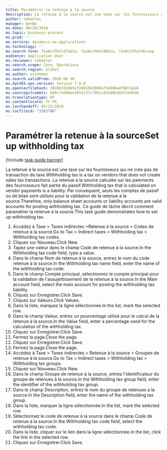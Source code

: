 ```yaml
---
title: Paramétrer la retenue à la source
description: La retenue à la source est une taxe sur les fournisseurs qui ne crée pas de transaction de taxe.
author: twheeloc
manager: AnnBe
ms.date: 08/29/2018
ms.topic: business-process
ms.prod: ''
ms.service: dynamics-ax-applications
ms.technology: ''
ms.search.form: TaxWithholdTable, TaxWithholdData, TaxWithholdGroup
audience: Application User
ms.reviewer: twheeloc
ms.search.scope: Core, Operations
ms.search.region: Global
ms.author: vstehman
ms.search.validFrom: 2016-06-30
ms.dyn365.ops.version: Version 7.0.0
ms.openlocfilehash: 382b6332665af2491563960a75d498a4f007aba8
ms.sourcegitcommit: 9d4c7edd0ae2053c37c7d81cdd180b16bf3a9d3b
ms.translationtype: HT
ms.contentlocale: fr-FR
ms.lasthandoff: 05/15/2019
ms.locfileid: "1562786"
---
```

# <a name="set-up-withholding-tax"></a><span data-ttu-id="09c20-103">Paramétrer la retenue à la source</span><span class="sxs-lookup"><span data-stu-id="09c20-103">Set up withholding tax</span></span>

[!include [task guide banner](../../includes/task-guide-banner.md)]

<span data-ttu-id="09c20-104">La retenue à la source est une taxe sur les fournisseurs qui ne crée pas de transaction de taxe.</span><span class="sxs-lookup"><span data-stu-id="09c20-104">Withholding tax is a tax on vendors that does not create sales tax transactions.</span></span> <span data-ttu-id="09c20-105">La retenue à la source calculée sur les paiements des fournisseurs fait partie du passif.</span><span class="sxs-lookup"><span data-stu-id="09c20-105">Withholding tax that is calculated on vendor payments is a liability.</span></span> <span data-ttu-id="09c20-106">Par conséquent, seuls les comptes de passif ou de bilan sont utilisés pour la validation de la retenue à la source.</span><span class="sxs-lookup"><span data-stu-id="09c20-106">Therefore, only balance sheet accounts or liability accounts are valid accounts for posting withholding tax.</span></span> <span data-ttu-id="09c20-107">Ce guide de tâche décrit comment paramétrer la retenue à la source.</span><span class="sxs-lookup"><span data-stu-id="09c20-107">This task guide demonstrates how to set up withholding tax.</span></span>

1. <span data-ttu-id="09c20-108">Accédez à Taxe > Taxes indirectes >Retenue à la source > Codes de retenue à la source.</span><span class="sxs-lookup"><span data-stu-id="09c20-108">Go to Tax > Indirect taxes > Withholding tax > Withholding tax codes.</span></span>
2. <span data-ttu-id="09c20-109">Cliquez sur Nouveau.</span><span class="sxs-lookup"><span data-stu-id="09c20-109">Click New.</span></span>
3. <span data-ttu-id="09c20-110">Tapez une valeur dans le champ Code de retenue à la source.</span><span class="sxs-lookup"><span data-stu-id="09c20-110">In the Withholding tax code field, type a value.</span></span>
4. <span data-ttu-id="09c20-111">Dans le champ Nom de retenue à la source, entrez le nom du code retenue à la source.</span><span class="sxs-lookup"><span data-stu-id="09c20-111">In the Withholding tax name field, enter the name of the withholding tax code.</span></span>
5. <span data-ttu-id="09c20-112">Dans le champ Compte principal, sélectionnez le compte principal pour la validation de l'assujettissement de la retenue à la source.</span><span class="sxs-lookup"><span data-stu-id="09c20-112">In the Main account field, select the main account for posting the withholding tax liability.</span></span>
6. <span data-ttu-id="09c20-113">Cliquez sur Enregistrer.</span><span class="sxs-lookup"><span data-stu-id="09c20-113">Click Save.</span></span>
7. <span data-ttu-id="09c20-114">Cliquez sur Valeurs.</span><span class="sxs-lookup"><span data-stu-id="09c20-114">Click Values.</span></span>
8. <span data-ttu-id="09c20-115">Dans la liste, marquez la ligne sélectionnée.</span><span class="sxs-lookup"><span data-stu-id="09c20-115">In the list, mark the selected row.</span></span>
9. <span data-ttu-id="09c20-116">Dans le champ Valeur, entrez un pourcentage utilisé pour le calcul de la retenue à la source.</span><span class="sxs-lookup"><span data-stu-id="09c20-116">In the Value field, enter a percentage used for the calculation of the withholding tax.</span></span>
10. <span data-ttu-id="09c20-117">Cliquez sur Enregistrer.</span><span class="sxs-lookup"><span data-stu-id="09c20-117">Click Save.</span></span>
11. <span data-ttu-id="09c20-118">Fermez la page.</span><span class="sxs-lookup"><span data-stu-id="09c20-118">Close the page.</span></span>
12. <span data-ttu-id="09c20-119">Cliquez sur Enregistrer.</span><span class="sxs-lookup"><span data-stu-id="09c20-119">Click Save.</span></span>
13. <span data-ttu-id="09c20-120">Fermez la page.</span><span class="sxs-lookup"><span data-stu-id="09c20-120">Close the page.</span></span>
14. <span data-ttu-id="09c20-121">Accédez à Taxe > Taxes indirectes > Retenue à la source > Groupes de retenue à la source.</span><span class="sxs-lookup"><span data-stu-id="09c20-121">Go to Tax > Indirect taxes > Withholding tax > Withholding tax groups.</span></span>
15. <span data-ttu-id="09c20-122">Cliquez sur Nouveau.</span><span class="sxs-lookup"><span data-stu-id="09c20-122">Click New.</span></span>
16. <span data-ttu-id="09c20-123">Dans le champ Groupe de retenue à la source, entrez l'identificateur du groupe de retenues à la source.</span><span class="sxs-lookup"><span data-stu-id="09c20-123">In the Withholding tax group field, enter the identifier of the withholding tax group.</span></span>
17. <span data-ttu-id="09c20-124">Dans le champ Description, entrez le nom du groupe de retenues à la source.</span><span class="sxs-lookup"><span data-stu-id="09c20-124">In the Description field, enter the name of the withholding tax group.</span></span>
18. <span data-ttu-id="09c20-125">Dans la liste, marquer la ligne sélectionnée.</span><span class="sxs-lookup"><span data-stu-id="09c20-125">In the list, mark the selected row.</span></span>
19. <span data-ttu-id="09c20-126">Sélectionnez le code de retenue à la source dans le champ Code de retenue à la source.</span><span class="sxs-lookup"><span data-stu-id="09c20-126">In the Withholding tax code field, select the withholding tax code.</span></span>
20. <span data-ttu-id="09c20-127">Dans la liste, cliquer sur le lien dans la ligne sélectionnée.</span><span class="sxs-lookup"><span data-stu-id="09c20-127">In the list, click the link in the selected row.</span></span>
21. <span data-ttu-id="09c20-128">Cliquez sur Enregistrer.</span><span class="sxs-lookup"><span data-stu-id="09c20-128">Click Save.</span></span>

